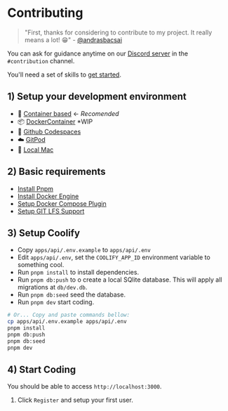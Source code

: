 # Contributing

> "First, thanks for considering to contribute to my project. 
  It really means a lot! 😁" - [@andrasbacsai](https://github.com/andrasbacsai)

You can ask for guidance anytime on our 
[Discord server](https://coollabs.io/discord) in the `#contribution` channel.

You'll need a set of skills to [get started](docs/contribution/GettingStarted.md).

## 1) Setup your development environment

- 🌟 [Container based](docs/dev_setup/Container.md) &larr; *Recomended*
- 📦 [DockerContainer](docs/dev_setup/DockerContiner.md) *WIP
- 🐙 [Github Codespaces](docs/dev_setup/GithubCodespaces.md)
- ☁️ [GitPod](docs/dev_setup/GitPod.md)
- 🍏 [Local Mac](docs/dev_setup/Mac.md)

## 2) Basic requirements

- [Install Pnpm](https://pnpm.io/installation)
- [Install Docker Engine](https://docs.docker.com/engine/install/)
- [Setup Docker Compose Plugin](https://docs.docker.com/compose/install/linux/)
- [Setup GIT LFS Support](https://git-lfs.github.com/)

## 3) Setup Coolify

- Copy `apps/api/.env.example` to `apps/api/.env` 
- Edit `apps/api/.env`, set the `COOLIFY_APP_ID` environment variable to something cool.
- Run `pnpm install` to install dependencies.
- Run `pnpm db:push` to o create a local SQlite database. This will apply all migrations at `db/dev.db`.
- Run `pnpm db:seed` seed the database.
- Run `pnpm dev` start coding.

```sh
# Or... Copy and paste commands bellow:
cp apps/api/.env.example apps/api/.env
pnpm install
pnpm db:push
pnpm db:seed
pnpm dev
```

## 4) Start Coding

You should be able to access `http://localhost:3000`.

1. Click `Register` and setup your first user.
